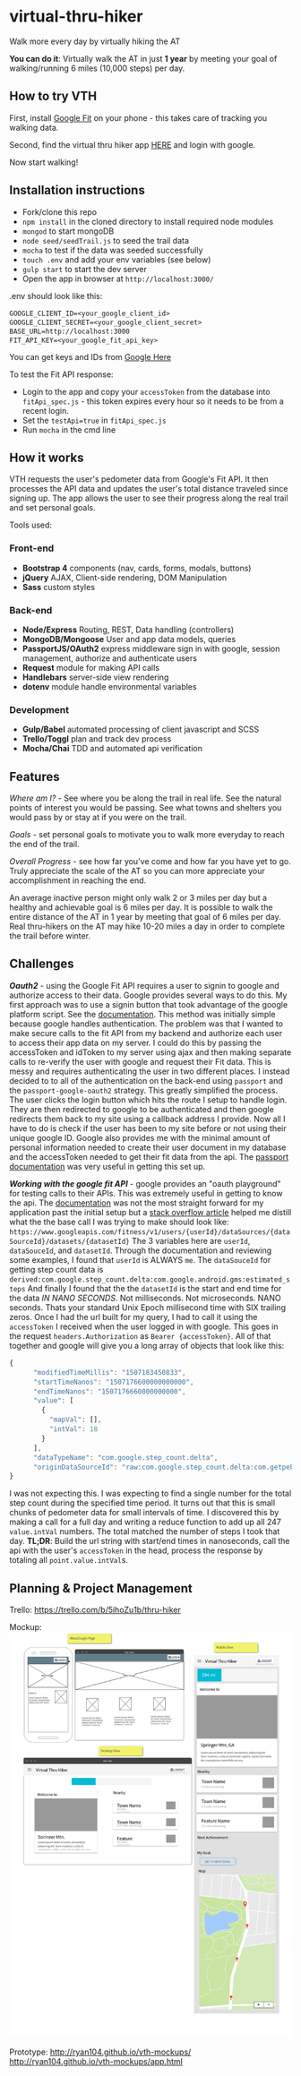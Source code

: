 # virtual-thru-hiker
Walk more every day by virtually hiking the AT

**You can do it**: Virtually walk the AT in just **1 year** by meeting your goal of walking/running 6 miles (10,000 steps) per day.

## How to try VTH
First, install [Google Fit](https://www.google.com/fit/) on your phone - this takes care of tracking you walking data.

Second, find the virtual thru hiker app [HERE](https://virtual-thru-hiker.herokuapp.com) and login with google.

Now start walking!

## Installation instructions
* Fork/clone this repo
* `npm install` in the cloned directory to install required node modules
* `mongod` to start mongoDB
* `node seed/seedTrail.js` to seed the trail data
* `mocha` to test if the data was seeded successfully
* `touch .env` and add your env variables (see below)
* `gulp start` to start the dev server
* Open the app in browser at `http://localhost:3000/`

.env should look like this:
```
GOOGLE_CLIENT_ID=<your_google_client_id>
GOOGLE_CLIENT_SECRET=<your_google_client_secret>
BASE_URL=http://localhost:3000
FIT_API_KEY=<your_google_fit_api_key>
```
You can get keys and IDs from [Google Here](https://console.developers.google.com/flows/enableapi?apiid=fitness)

To test the Fit API response:
* Login to the app and copy your `accessToken` from the database into `fitApi_spec.js` - this token expires every hour so it needs to be from a recent login.
* Set the `testApi=true` in `fitApi_spec.js`
* Run `mocha` in the cmd line

## How it works
VTH requests the user's pedometer data from Google's Fit API. It then processes the API data and updates the user's total distance traveled since signing up. The app allows the user to see their progress along the real trail and set personal goals.

Tools used:
### Front-end
* **Bootstrap 4** components (nav, cards, forms, modals, buttons)
* **jQuery** AJAX, Client-side rendering, DOM Manipulation
* **Sass** custom styles

### Back-end
* **Node/Express** Routing, REST, Data handling (controllers)
* **MongoDB/Mongoose** User and app data models, queries
* **PassportJS/OAuth2** express middleware sign in with google, session management, authorize and authenticate users
* **Request** module for making API calls
* **Handlebars** server-side view rendering
* **dotenv** module handle environmental variables

### Development
* **Gulp/Babel** automated processing of client javascript and SCSS
* **Trello/Toggl** plan and track dev process
* **Mocha/Chai** TDD and automated api verification

## Features
*Where am I?* - See where you be along the trail in real life. See the natural points of interest you would be passing. See what towns and shelters you would pass by or stay at if you were on the trail.

*Goals* - set personal goals to motivate you to walk more everyday to reach the end of the trail.

*Overall Progress* - see how far you've come and how far you have yet to go. Truly appreciate the scale of the AT so you can more appreciate your accomplishment in reaching the end.

An average inactive person might only walk 2 or 3 miles per day but a healthy and achievable goal is 6 miles per day. It is possible to walk the entire distance of the AT in 1 year by meeting that goal of 6 miles per day. Real thru-hikers on the AT may hike 10-20 miles a day in order to complete the trail before winter.

## Challenges
***Oauth2*** - using the Google Fit API requires a user to signin to google and authorize access to their data. Google provides several ways to do this. My first approach was to use a signin button that took advantage of the google platform script. See the [documentation](https://developers.google.com/identity/sign-in/web/build-button). This method was initially simple because google handles authentication. The problem was that I wanted to make secure calls to the fit API from my backend and authorize each user to access their app data on my server. I could do this by passing the accessToken and idToken to my server using ajax and then making separate calls to re-verify the user with google and request their Fit data. This is messy and requires authenticating the user in two different places. I instead decided to to all of the authentication on the back-end using `passport` and the `passport-google-oauth2` strategy. This greatly simplified the process. The user clicks the login button which hits the route I setup to handle login. They are then redirected to google to be authenticated and then google redirects them back to my site using a callback address I provide. Now all I have to do is check if the user has been to my site before or not using their unique google ID. Google also provides me with the minimal amount of personal information needed to create their user document in my database and the accessToken needed to get their fit data from the api. The [passport documentation](http://www.passportjs.org/docs/google) was very useful in getting this set up.

***Working with the google fit API*** - google provides an "oauth playground" for testing calls to their APIs. This was extremely useful in getting to know the api. The [documentation](https://developers.google.com/fit/rest/v1/get-started) was not the most straight forward for my application past the initial setup but a [stack overflow article](https://stackoverflow.com/questions/27158645/how-do-i-retrieve-step-count-data-from-google-fitness-rest-api) helped me distill what the the base call I was trying to make should look like:  `https://www.googleapis.com/fitness/v1/users/{userId}/dataSources/{dataSourceId}/datasets/{datasetId}`
The 3 variables here are `userId`, `dataSouceId`, and `datasetId`.
Through the documentation and reviewing some examples, I found that `userId` is ALWAYS `me`.
The `dataSouceId` for getting step count data is `derived:com.google.step_count.delta:com.google.android.gms:estimated_steps`
And finally I found that the the `datasetId` is the start and end time for the data _IN NANO SECONDS_. Not milliseconds. Not microseconds. NANO seconds. Thats your standard Unix Epoch millisecond time with SIX trailing zeros.
Once I had the url built for my query, I had to call it using the `accessToken` I received when the user logged in with google. This goes in the request `headers.Authorization` as `Bearer {accessToken}`. All of that together and google will give you a long array of objects that look like this: 
```javascript
{
      "modifiedTimeMillis": "1507183450833", 
      "startTimeNanos": "1507176600000000000", 
      "endTimeNanos": "1507176660000000000", 
      "value": [
        {
          "mapVal": [], 
          "intVal": 18
        }
      ], 
      "dataTypeName": "com.google.step_count.delta", 
      "originDataSourceId": "raw:com.google.step_count.delta:com.getpebble.android.basalt:"
}
```
I was not expecting this. I was expecting to find a single number for the total step count during the specified time period. It turns out that this is small chunks of pedometer data for small intervals of time. I discovered this by making a call for a full day and writing a reduce function to add up all 247 `value.intVal` numbers. The total matched the number of steps I took that day.
**TL;DR**: Build the url string with start/end times in nanoseconds, call the api with the user's `accessToken` in the head, process the response by totaling all `point.value.intVal`s.

## Planning & Project Management
Trello: https://trello.com/b/5ihoZu1b/thru-hiker

Mockup: 
![mockup image](./mockup_images/mockups.png)

Prototype:
http://ryan104.github.io/vth-mockups/
http://ryan104.github.io/vth-mockups/app.html

